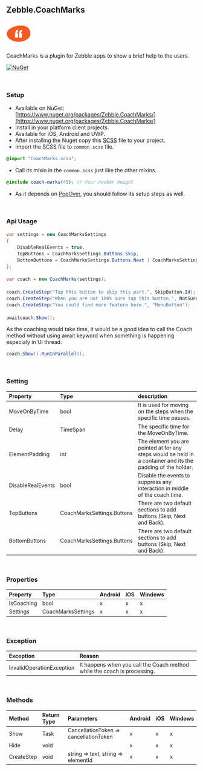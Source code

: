 [logo]: https://raw.githubusercontent.com/Geeksltd/Zebble.CoachMarks/master/Shared/NuGet/Icon.png "Zebble.CoachMarks"


## Zebble.CoachMarks

![logo]

CoachMarks is a plugin for Zebble apps to show a brief help to the users.


[![NuGet](https://img.shields.io/nuget/v/Zebble.CoachMarks.svg?label=NuGet)](https://www.nuget.org/packages/Zebble.CoachMarks/)

<br>


### Setup
* Available on NuGet: [https://www.nuget.org/packages/Zebble.CoachMarks/](https://www.nuget.org/packages/Zebble.CoachMarks/)
* Install in your platform client projects.
* Available for iOS, Android and UWP.
* After installing the Nuget copy this [SCSS](https://raw.githubusercontent.com/Geeksltd/Zebble.CoachMarks/master/Shared/CoachMarks.scss/) file to your project.
* Import the SCSS file to `common.scss` file.
```scss
@import "CoachMarks.scss";
```
* Call its mixin in the `common.scss` just like the other mixins.
```scss
@include coach-marks(45); // Your navbar height
```
* As it depends on [PopOver](https://github.com/Geeksltd/Zebble.PopOver), you should follow its setup steps as well.

<br>


### Api Usage


```csharp
var settings = new CoachMarksSettings
{
    DisableRealEvents = true,
    TopButtons = CoachMarksSettings.Buttons.Skip,
    BottomButtons = CoachMarksSettings.Buttons.Next | CoachMarksSettings.Buttons.Back
};

var coach = new CoachMarks(settings);

coach.CreateStep("Tap this button to skip this part.", SkipButton.Id);
coach.CreateStep("When you are not 100% sure tap this button.", NotSureButton.Id);
coach.CreateStep("You could find more feature here.", "MenuButton");

awaitcoach.Show();
```
As the coaching would take time, it would be a good idea to call the Coach method without using await keyword when something is happening especialy in UI thread.
```csharp
coach.Show().RunInParallel();
```

<br>

### Setting

| Property          | Type              | description |
| :-----------      | :-----------      | :------ |
| MoveOnByTime      | bool              | It is used for moving on the steps when the specific time passes. |
| Delay             | TimeSpan          | The specific time for the MoveOnByTime.          |
| ElementPadding    | int               | The element you are pointed at for any steps would be held in a container and its the padding of the holder.|
| DisableRealEvents | bool              | Disable the events to suppress any interaction in middle of the coach time.          |
| TopButtons        | CoachMarksSettings.Buttons| There are two default sections to add buttons (Skip, Next and Back).          |
| BottomButtons     | CoachMarksSettings.Buttons| There are two default sections to add buttons (Skip, Next and Back).          |

<br>


### Properties
| Property     | Type         | Android | iOS | Windows |
| :----------- | :----------- | :------ | :-- | :------ |
| IsCoaching   | bool         | x       | x   | x       |
| Settings   | CoachMarksSettings         | x       | x   | x       |



<br>


### Exception
| Exception            | Reason                                          |
| :-----------      | :-----------                                  |
| InvalidOperationException | It happens when you call the Coach method while the coach is processing.    |


<br>


### Methods
| Method       | Return Type  | Parameters                          | Android | iOS | Windows |
| :----------- | :----------- | :-----------                        | :------ | :-- | :------ |
| Show        | Task         | CancellationToken => cancellationToken | x       | x   | x       |
| Hide        | void         |		| x       | x   | x       |
| CreateStep   | void         | string => text, string => elementId | x       | x   | x       |
